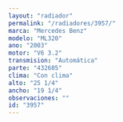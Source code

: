 ```yaml
---
layout: "radiador"
permalink: "/radiadores/3957/"
marca: "Mercedes Benz"
modelo: "ML320"
ano: "2003"
motor: "V6 3.2"
transmision: "Automática"
parte: "432605"
clima: "Con clima"
alto: "25 1/4"
ancho: "19 1/4"
observaciones: ""
id: "3957"
---
```


